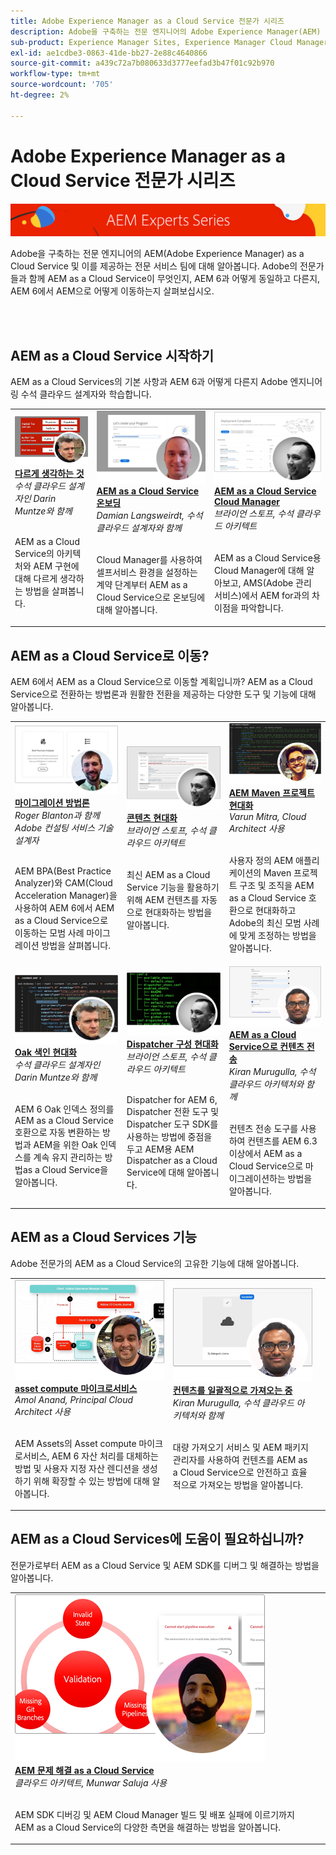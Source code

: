 ```yaml
---
title: Adobe Experience Manager as a Cloud Service 전문가 시리즈
description: Adobe을 구축하는 전문 엔지니어의 Adobe Experience Manager(AEM) as a Cloud Service 및 이를 제공하는 전문 서비스에 대해 알아봅니다.
sub-product: Experience Manager Sites, Experience Manager Cloud Manager, Experience Manager Assets
exl-id: ae1cdbe3-0863-41de-bb27-2e88c4640866
source-git-commit: a439c72a7b080633d3777eefad3b47f01c92b970
workflow-type: tm+mt
source-wordcount: '705'
ht-degree: 2%

---
```


# Adobe Experience Manager as a Cloud Service 전문가 시리즈

![AEM Experts Series](./assets/masthead.png)

Adobe을 구축하는 전문 엔지니어의 AEM(Adobe Experience Manager) as a Cloud Service 및 이를 제공하는 전문 서비스 팀에 대해 알아봅니다. Adobe의 전문가들과 함께 AEM as a Cloud Service이 무엇인지, AEM 6과 어떻게 동일하고 다른지, AEM 6에서 AEM으로 어떻게 이동하는지 살펴보십시오.

<br/> 
<br/>

## AEM as a Cloud Service 시작하기

AEM as a Cloud Services의 기본 사항과 AEM 6과 어떻게 다른지 Adobe 엔지니어링 수석 클라우드 설계자와 학습합니다.

<table>
  <tr>
   <td>
      <a href="../../migration/moving-to-aem-as-a-cloud-service/introduction.md">
      <img alt="다르게 생각하는 것" src="./assets/thinking-differently.png"/>
      </a>
      <div>
         <a href="../../migration/moving-to-aem-as-a-cloud-service/introduction.md"><strong>다르게 생각하는 것</strong></a>         
         <br/><em>수석 클라우드 설계자인 Darin Muntze와 함께</em>
      </div>
      <p>
        <br/>
         AEM as a Cloud Service의 아키텍처와 AEM 구현에 대해 다르게 생각하는 방법을 살펴봅니다.
      </p>
     </td>   
     <td>
      <a href="../../migration/moving-to-aem-as-a-cloud-service/onboarding.md">
      <img alt="AEM as a Cloud Service에 온보딩" src="./assets/onboarding.png"/>
      </a>
      <div>
         <a href="../../migration/moving-to-aem-as-a-cloud-service/onboarding.md"><strong>AEM as a Cloud Service 온보딩</strong></a>
         <br/><em>Damian Langsweirdt, 수석 클라우드 설계자와 함께</em>
      </div>
      <p>
        <br/>
         Cloud Manager를 사용하여 셀프서비스 환경을 설정하는 계약 단계부터 AEM as a Cloud Service으로 온보딩에 대해 알아봅니다.
      </p>
   </td>     
   </td>   
     <td>
      <a href="../../migration/moving-to-aem-as-a-cloud-service/cloud-manager.md">
      <img alt="Cloud Manager" src="./assets/cloud-manager.png"/>
      </a>
      <div>
         <a href="../../migration/moving-to-aem-as-a-cloud-service/cloud-manager.md"><strong>AEM as a Cloud Service Cloud Manager</strong></a>
         <br/><em>브라이언 스토프, 수석 클라우드 아키텍트</em>
      </div>
      <p>
        <br/>
         AEM as a Cloud Service용 Cloud Manager에 대해 알아보고, AMS(Adobe 관리 서비스)에서 AEM for과의 차이점을 파악합니다.
      </p>
   </td> 
  </tr>
</table>

## AEM as a Cloud Service로 이동?

AEM 6에서 AEM as a Cloud Service으로 이동할 계획입니까? AEM as a Cloud Service으로 전환하는 방법론과 원활한 전환을 제공하는 다양한 도구 및 기능에 대해 알아봅니다.

<table>
  <tr>
   <td>
      <a href="../../migration/moving-to-aem-as-a-cloud-service/bpa-and-cam.md" target="_aem-experts-series-video">
      <img alt="마이그레이션 방법론" src="./assets/bpa-and-cam.png"/>
      </a>
      <div>
         <a href="../../migration/moving-to-aem-as-a-cloud-service/bpa-and-cam.md" target="_aem-experts-series-video"><strong>마이그레이션 방법론</strong></a>
         <br/><em>Roger Blanton과 함께 Adobe 컨설팅 서비스 기술 설계자</em>
      </div>
      <p>
        <br/>
        AEM BPA(Best Practice Analyzer)와 CAM(Cloud Acceleration Manager)을 사용하여 AEM 6에서 AEM as a Cloud Service으로 이동하는 모범 사례 마이그레이션 방법을 살펴봅니다.
      </p>
   </td>   
     <td>
      <a href="../../migration/moving-to-aem-as-a-cloud-service/aem-modernization-tools.md" target="_aem-experts-series-video">
      <img alt="콘텐츠 현대화" src="./assets/aem-modernizer-tools.png"/>
      </a>
      <div>
         <a href="../../migration/moving-to-aem-as-a-cloud-service/aem-modernization-tools.md" target="_aem-experts-series-video"><strong>콘텐츠 현대화</strong></a>
         <br/><em>브라이언 스토프, 수석 클라우드 아키텍트</em>
      </div>
      <p>
        <br/>
         최신 AEM as a Cloud Service 기능을 활용하기 위해 AEM 컨텐츠를 자동으로 현대화하는 방법을 알아봅니다.
      </p>
   </td>     
   </td>   
     <td>
      <a href="../../migration/moving-to-aem-as-a-cloud-service/repository-modernization.md" target="_aem-experts-series-video">
      <img alt="AEM Maven 프로젝트 현대화" src="./assets/repository-modernizer.png"/>
      </a>
      <div>
         <a href="../../migration/moving-to-aem-as-a-cloud-service/repository-modernization.md" target="_aem-experts-series-video"><strong>AEM Maven 프로젝트 현대화</strong></a>
         <br/><em>Varun Mitra, Cloud Architect 사용</em>
      </div>
      <p>
        <br/>
         사용자 정의 AEM 애플리케이션의 Maven 프로젝트 구조 및 조직을 AEM as a Cloud Service 호환으로 현대화하고 Adobe의 최신 모범 사례에 맞게 조정하는 방법을 알아봅니다.
      </p>
   </td> 
  </tr>
  <tr>
   <td>
      <a href="../../migration/moving-to-aem-as-a-cloud-service/search-and-indexing.md" target="_aem-experts-series-video">
      <img alt="Oak 색인 현대화" src="./assets/indexes.png"/>
      </a>
      <div>
         <a href="../../migration/moving-to-aem-as-a-cloud-service/search-and-indexing.md" target="_aem-experts-series-video"><strong>Oak 색인 현대화</strong></a>
         <br/><em>수석 클라우드 설계자인 Darin Muntze와 함께</em>
      </div>
      <p>
        <br/>
        AEM 6 Oak 인덱스 정의를 AEM as a Cloud Service 호환으로 자동 변환하는 방법과 AEM을 위한 Oak 인덱스를 계속 유지 관리하는 방법as a Cloud Service을 알아봅니다.
      </p>
   </td>   
     <td>
      <a href="../../migration/moving-to-aem-as-a-cloud-service/dispatcher.md" target="_aem-experts-series-video">
      <img alt="Dispatcher 구성 현대화" src="./assets/dispatcher.png"/>
      </a>
      <div>
         <a href="../../migration/moving-to-aem-as-a-cloud-service/dispatcher.md" target="_aem-experts-series-video"><strong>Dispatcher 구성 현대화</strong></a>
         <br/><em>브라이언 스토프, 수석 클라우드 아키텍트</em>
      </div>
      <p>
        <br/>
         Dispatcher for AEM 6, Dispatcher 전환 도구 및 Dispatcher 도구 SDK를 사용하는 방법에 중점을 두고 AEM용 AEM Dispatcher as a Cloud Service에 대해 알아봅니다.
      </p>
   </td>     
   </td>   
     <td>
      <a href="../../migration/moving-to-aem-as-a-cloud-service/content-migration/content-transfer-tool.md" target="_aem-experts-series-video">
      <img alt="AEM as a Cloud Service으로 컨텐츠 전송" src="./assets/content-transfer-tool.png"/>
      </a>
      <div>
         <a href="../../migration/moving-to-aem-as-a-cloud-service/content-migration/content-transfer-tool.md" target="_aem-experts-series-video"><strong>AEM as a Cloud Service으로 컨텐츠 전송</strong></a>
         <br/><em>Kiran Murugulla, 수석 클라우드 아키텍처와 함께</em>
      </div>
      <p>
        <br/>
         컨텐츠 전송 도구를 사용하여 컨텐츠를 AEM 6.3 이상에서 AEM as a Cloud Service으로 마이그레이션하는 방법을 알아봅니다.
      </p>
   </td> 
  </tr>  
</table>


## AEM as a Cloud Services 기능

Adobe 전문가의 AEM as a Cloud Service의 고유한 기능에 대해 알아봅니다.

<table>
  <tr>
   <td>
      <a href="../../migration/moving-to-aem-as-a-cloud-service/asset-compute-microservices.md" target="_aem-experts-series-video">
      <img alt="asset compute 마이크로서비스" src="./assets/asset-compute-microservices.png"/>
      </a>
      <div>
         <a href="../../migration/moving-to-aem-as-a-cloud-service/asset-compute-microservices.md" target="_aem-experts-series-video"><strong>asset compute 마이크로서비스</strong></a>
         <br/><em>Amol Anand, Principal Cloud Architect 사용</em>
      </div>
      <p>
        <br/>
        AEM Assets의 Asset compute 마이크로서비스, AEM 6 자산 처리를 대체하는 방법 및 사용자 지정 자산 렌디션을 생성하기 위해 확장할 수 있는 방법에 대해 알아봅니다.
      </p>
   </td>   
   <td>
      <a href="../../migration/moving-to-aem-as-a-cloud-service/content-migration/bulk-import-service.md" target="_aem-experts-series-video">
      <img alt="컨텐츠를 일괄적으로 가져오는 중" src="./assets/bulk-import.png"/>
      </a>
      <div>
         <a href="../../migration/moving-to-aem-as-a-cloud-service/content-migration/bulk-import-service.md" target="_aem-experts-series-video"><strong>컨텐츠를 일괄적으로 가져오는 중</strong></a>
         <br/><em>Kiran Murugulla, 수석 클라우드 아키텍처와 함께</em>
      </div>
      <p>
        <br/>
        대량 가져오기 서비스 및 AEM 패키지 관리자를 사용하여 컨텐츠를 AEM as a Cloud Service으로 안전하고 효율적으로 가져오는 방법을 알아봅니다.
      </p>
   </td> 
    <td></td>
  </tr>
</table>

## AEM as a Cloud Services에 도움이 필요하십니까?

전문가로부터 AEM as a Cloud Service 및 AEM SDK를 디버그 및 해결하는 방법을 알아봅니다.

<table>
  <tr>
   <td>
      <a href="../../migration/moving-to-aem-as-a-cloud-service/troubleshooting.md" target="_aem-experts-series-video">
      <img alt="AEM 문제 해결 as a Cloud Service" src="./assets/troubleshooting.png"/>
      </a>
      <div>
         <a href="../../migration/moving-to-aem-as-a-cloud-service/troubleshooting.md" 
         target="_aem-experts-series-video"><strong>AEM 문제 해결 as a Cloud Service</strong></a>
         <br/><em>클라우드 아키텍트, Munwar Saluja 사용</em>
      </div>
      <p>
        <br/>
        AEM SDK 디버깅 및 AEM Cloud Manager 빌드 및 배포 실패에 이르기까지 AEM as a Cloud Service의 다양한 측면을 해결하는 방법을 알아봅니다.
      </p>
   </td>   
    <td></td>
    <td></td>
  </tr>
</table>
